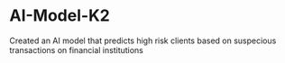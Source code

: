 # AI-Model-K2
Created an AI model that predicts high risk clients based on suspecious transactions on financial institutions
